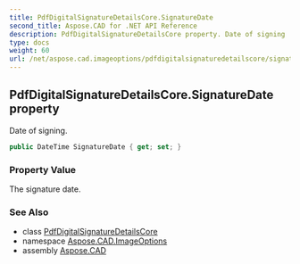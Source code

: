 ```yaml
---
title: PdfDigitalSignatureDetailsCore.SignatureDate
second_title: Aspose.CAD for .NET API Reference
description: PdfDigitalSignatureDetailsCore property. Date of signing
type: docs
weight: 60
url: /net/aspose.cad.imageoptions/pdfdigitalsignaturedetailscore/signaturedate/
---
```

## PdfDigitalSignatureDetailsCore.SignatureDate property

Date of signing.

```csharp
public DateTime SignatureDate { get; set; }
```

### Property Value

The signature date.

### See Also

* class [PdfDigitalSignatureDetailsCore](../)
* namespace [Aspose.CAD.ImageOptions](../../pdfdigitalsignaturedetailscore/)
* assembly [Aspose.CAD](../../../)


